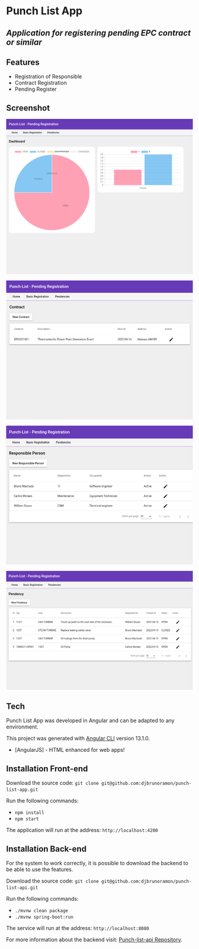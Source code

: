 # Punch List App  
## _Application for registering pending EPC contract or similar_

## Features
- Registration of Responsible
- Contract Registration
- Pending Register

## Screenshot

![dashboard](https://github.com/djbrunoramon/punch-list-app/blob/main/docs/img/dashboard-punchlist-app.png "Dashboard")

![contract](https://github.com/djbrunoramon/punch-list-app/blob/main/docs/img/contract-punchlist-app.png "Contract")

![responsible-person](https://github.com/djbrunoramon/punch-list-app/blob/main/docs/img/responsible-punchlist-app.png "Responsible Person")

![pendency](https://github.com/djbrunoramon/punch-list-app/blob/main/docs/img/pendency-punchlist-app.png "Pendency")

## Tech

Punch List App was developed in Angular and can be adapted to any environment.

This project was generated with [Angular CLI](https://github.com/angular/angular-cli) version 13.1.0.

- [AngularJS] - HTML enhanced for web apps!

## Installation Front-end

Download the source code:
`git clone git@github.com:djbrunoramon/punch-list-app.git`

Run the following commands:
- `npm install`
- `npm start`

The application will run at the address: `http://localhost:4200`

## Installation Back-end

For the system to work correctly, it is possible to download the backend to be able to use the features.

Download the source code:
`git clone git@github.com:djbrunoramon/punch-list-api.git`

Run the following commands:
- `./mvnw clean package`
- `./mvnw spring-boot:run`

The service will run at the address: `http://localhost:8080`

For more information about the backend visit: [Punch-list-api Repository](https://github.com/djbrunoramon/punch-list-api).
